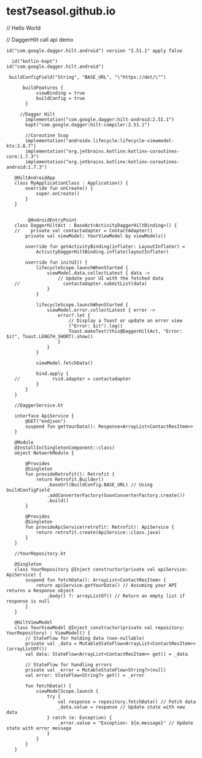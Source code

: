 # test7seasol.github.io

       
            
// Hello World
        
     
// DaggerHilt call api demo

    id("com.google.dagger.hilt.android") version "2.51.1" apply false

      id("kotlin-kapt")
    id("com.google.dagger.hilt.android")

     buildConfigField("String", "BASE_URL", "\"https://det/\"")
       
          buildFeatures {
               viewBinding = true
               buildConfig = true
           }
           
         //Dagger Hilt
           implementation("com.google.dagger:hilt-android:2.51.1")
           kapt("com.google.dagger:hilt-compiler:2.51.1")
       
           //Coroutine Scop
           implementation("androidx.lifecycle:lifecycle-viewmodel-ktx:2.8.7")
           implementation("org.jetbrains.kotlinx:kotlinx-coroutines-core:1.7.3")
           implementation("org.jetbrains.kotlinx:kotlinx-coroutines-android:1.7.3")
       
       @HiltAndroidApp
       class MyApplicationClass : Application() {
           override fun onCreate() {
               super.onCreate()
           }
       }

 
            @AndroidEntryPoint
       class DaggerHiltAct : BaseAct<ActivityDaggerHiltBinding>() {
       //    private val contactadapter = ContactAdapter()
           private val viewModel: YourViewModel by viewModels()
       
           override fun getActivityBinding(inflater: LayoutInflater) =
               ActivityDaggerHiltBinding.inflate(layoutInflater)
       
           override fun initUI() {
               lifecycleScope.launchWhenStarted {
                   viewModel.data.collectLatest { data ->
                       // Update your UI with the fetched data
       //                contactadapter.submitList(data)
                   }
               }
       
               lifecycleScope.launchWhenStarted {
                   viewModel.error.collectLatest { error ->
                       error?.let {
                           // Display a Toast or update an error view
                           ("Error: $it").log()
                           Toast.makeText(this@DaggerHiltAct, "Error: $it", Toast.LENGTH_SHORT).show()
                       }
                   }
               }
       
               viewModel.fetchData()
       
               bind.apply {
       //            rvid.adapter = contactadapter
               }
           }
       }

       //DaggerService.kt
              
       interface ApiService {
           @GET("endjson")
           suspend fun getYourData(): Response<ArrayList<ContactResItem>>
       }
       
       @Module
       @InstallIn(SingletonComponent::class)
       object NetworkModule {
       
           @Provides
           @Singleton
           fun provideRetrofit(): Retrofit {
               return Retrofit.Builder()
                   .baseUrl(BuildConfig.BASE_URL) // Using buildConfigField
                   .addConverterFactory(GsonConverterFactory.create())
                   .build()
           }
       
           @Provides
           @Singleton
           fun provideApiService(retrofit: Retrofit): ApiService {
               return retrofit.create(ApiService::class.java)
           }
       }

       //YourRepository.kt
              
       @Singleton
       class YourRepository @Inject constructor(private val apiService: ApiService) {
           suspend fun fetchData(): ArrayList<ContactResItem> {
               return apiService.getYourData() // Assuming your API returns a Response object
                   .body() ?: arrayListOf() // Return an empty list if response is null
           }
       }
       
       @HiltViewModel
       class YourViewModel @Inject constructor(private val repository: YourRepository) : ViewModel() {
           // StateFlow for holding data (non-nullable)
           private val _data = MutableStateFlow<ArrayList<ContactResItem>>(arrayListOf())
           val data: StateFlow<ArrayList<ContactResItem>> get() = _data
       
           // StateFlow for handling errors
           private val _error = MutableStateFlow<String?>(null)
           val error: StateFlow<String?> get() = _error
       
           fun fetchData() {
               viewModelScope.launch {
                   try {
                       val response = repository.fetchData() // Fetch data
                       _data.value = response // Update state with new data
                   } catch (e: Exception) {
                       _error.value = "Exception: ${e.message}" // Update state with error message
                   }
               }
           }
       }


